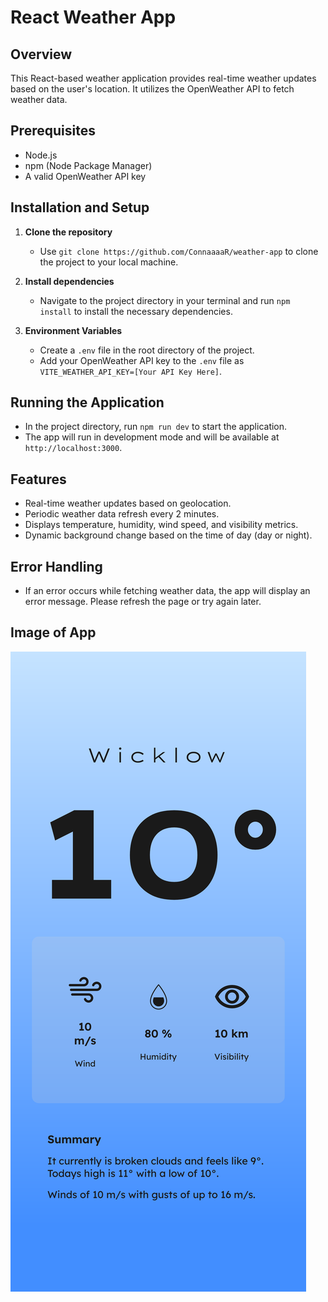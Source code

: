 

# React Weather App

## Overview
This React-based weather application provides real-time weather updates based on the user's location. It utilizes the OpenWeather API to fetch weather data.



## Prerequisites
- Node.js
- npm (Node Package Manager)
- A valid OpenWeather API key

## Installation and Setup
1. **Clone the repository**
   - Use `git clone https://github.com/ConnaaaaR/weather-app` to clone the project to your local machine.

2. **Install dependencies**
   - Navigate to the project directory in your terminal and run `npm install` to install the necessary dependencies.

3. **Environment Variables**
   - Create a `.env` file in the root directory of the project.
   - Add your OpenWeather API key to the `.env` file as `VITE_WEATHER_API_KEY=[Your API Key Here]`.

## Running the Application
- In the project directory, run `npm run dev` to start the application.
- The app will run in development mode and will be available at `http://localhost:3000`.

## Features
- Real-time weather updates based on geolocation.
- Periodic weather data refresh every 2 minutes.
- Displays temperature, humidity, wind speed, and visibility metrics.
- Dynamic background change based on the time of day (day or night).

## Error Handling
- If an error occurs while fetching weather data, the app will display an error message. Please refresh the page or try again later.


## Image of App
![Weather App Screenshot](/public/ScreenShot.png)